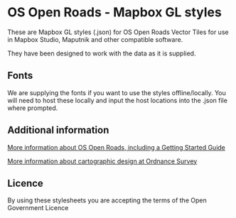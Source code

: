 # OS Open Roads - Mapbox GL styles

These are Mapbox GL styles (.json) for OS Open Roads Vector Tiles for use in Mapbox Studio, Maputnik and other compatible software.

They have been designed to work with the data as it is supplied.

## Fonts
We are supplying the fonts if you want to use the styles offline/locally. You will need to host these locally and input the host locations into the .json file where prompted. 

## Additional information
[More information about OS Open Roads, including a Getting Started Guide](https://www.ordnancesurvey.co.uk/business-government/products/open-map-roads)

[More information about cartographic design at Ordnance Survey](https://github.com/OrdnanceSurvey/GeoDataViz-Toolkit) 

## Licence
By using these stylesheets you are accepting the terms of the Open Government Licence
